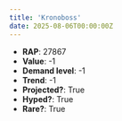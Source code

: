 ```yaml
---
title: 'Kronoboss'
date: 2025-08-06T00:00:00Z
---
```

- **RAP**: 27867
- **Value**: -1
- **Demand level**: -1
- **Trend**: -1
- **Projected?**: True
- **Hyped?**: True
- **Rare?**: True
